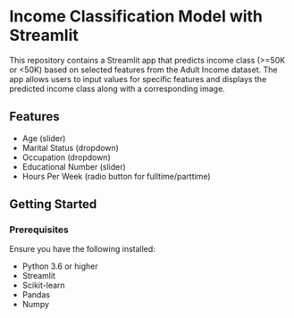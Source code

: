 # Income Classification Model with Streamlit

This repository contains a Streamlit app that predicts income class (>=50K or <50K) based on selected features from the Adult Income dataset. The app allows users to input values for specific features and displays the predicted income class along with a corresponding image.

## Features

- Age (slider)
- Marital Status (dropdown)
- Occupation (dropdown)
- Educational Number (slider)
- Hours Per Week (radio button for fulltime/parttime)

## Getting Started

### Prerequisites

Ensure you have the following installed:

- Python 3.6 or higher
- Streamlit
- Scikit-learn
- Pandas
- Numpy

